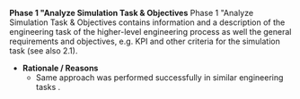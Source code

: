 **Phase 1 "Analyze Simulation Task & Objectives**
Phase 1 "Analyze Simulation Task & Objectives contains information and a description of the engineering task of the higher-level engineering process as well the general requirements and objectives, e.g. KPI and other criteria for the simulation task (see also 2.1).

* **Rationale / Reasons**
    * Same approach was performed successfully in similar engineering tasks .